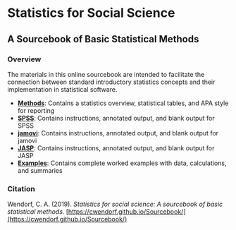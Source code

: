 <a href="https://cwendorf.github.io/Sourcebook/">
<img src="logo.png" height="60px;" align="left;" style="display: none;">
</a>

# Statistics for Social Science

## A Sourcebook of Basic Statistical Methods

### Overview

The materials in this online sourcebook are intended to facilitate the connection between standard introductory statistics concepts and their implementation in statistical software.

- [**Methods**](./Methods): Contains a statistics overview, statistical tables, and APA style for reporting
- [**SPSS**](./SPSS): Contains instructions, annotated output, and blank output for SPSS
- [**jamovi**](./jamovi): Contains instructions, annotated output, and blank output for jamovi
- [**JASP**](./JASP): Contains instructions, annotated output, and blank output for JASP
- [**Examples**](./Examples): Contains complete worked examples with data, calculations, and summaries

### Citation

Wendorf, C. A. (2019). _Statistics for social science: A sourcebook of basic statistical methods._ [https://cwendorf.github.io/Sourcebook/](https://cwendorf.github.io/Sourcebook/)
